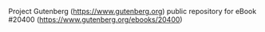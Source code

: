 Project Gutenberg (https://www.gutenberg.org) public repository for eBook #20400 (https://www.gutenberg.org/ebooks/20400)
